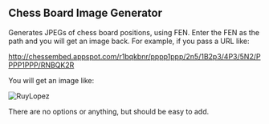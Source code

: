 
Chess Board Image Generator
--

Generates JPEGs of chess board positions, using FEN. Enter the FEN as the path
and you will get an image back. For example, if you pass a URL like:

http://chessembed.appspot.com/r1bqkbnr/pppp1ppp/2n5/1B2p3/4P3/5N2/PPPP1PPP/RNBQK2R

You will get an image like:

![RuyLopez](http://chessembed.appspot.com/r1bqkbnr/pppp1ppp/2n5/1B2p3/4P3/5N2/PPPP1PPP/RNBQK2R)

There are no options or anything, but should be easy to add.
